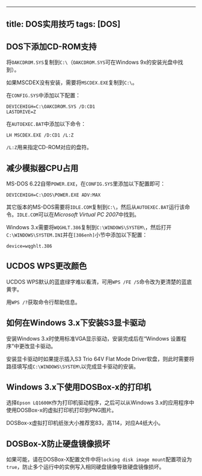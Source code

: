 -----
title: DOS实用技巧
tags: [DOS]
-----

DOS下添加CD-ROM支持
-------------------

将`OAKCDROM.SYS`复制到`C:\`（`OAKCDROM.SYS`可在Windows 9x的安装光盘中找到）。

如果MSCDEX没有安装，需要将`MSCDEX.EXE`复制到`C:\`。

在`CONFIG.SYS`中添加以下配置：

	DEVICEHIGH=C:\OAKCDROM.SYS /D:CD1
	LASTDRIVE=Z

在`AUTOEXEC.BAT`中添加以下命令：

	LH MSCDEX.EXE /D:CD1 /L:Z

`/L:Z`用来指定CD-ROM对应的盘符。

减少模拟器CPU占用
-----------------

MS-DOS 6.22自带`POWER.EXE`，在`CONFIG.SYS`里添加以下配置即可：

	DEVICEHIGH=C:\DOS\POWER.EXE ADV:MAX

其它版本的MS-DOS需要将`IDLE.COM`复制到`C:\`，然后从`AUTOEXEC.BAT`运行该命令。`IDLE.COM`可以在*Microsoft Virtual PC 2007*中找到。

Windows 3.x需要将`WQGHLT.386`复制到`C:\WINDOWS\SYSTEM\`，然后打开`C:\WINDOWS\SYSTEM.INI`并在`[386enh]`小节中添加以下配置：

	device=wqghlt.386

UCDOS WPS更改颜色
-----------------

UCDOS WPS默认的蓝底绿字难以看清，可用`WPS /FE /S`命令改为更清楚的蓝底黄字。

用`WPS /?`获取命令行帮助信息。

如何在Windows 3.x下安装S3显卡驱动
---------------------------------

安装Windows 3.x时使用标准VGA显示驱动，安装完成后在“Windows 设置程序”中更改显卡驱动。

安装显卡驱动时如果提示插入S3 Trio 64V Flat Mode Driver软盘，则此时需要将路径填写成`C:\WINDOWS\SYSTEM\`以完成显卡驱动的安装。

Windows 3.x下使用DOSBox-x的打印机
--------------------------------

选择`Epson LQ1600K`作为打印机驱动程序，之后可以从Windows 3.x的应用程序中使用DOSBox-x的虚拟打印机打印到PNG图片。

DOSBox-x虚拟打印机纸张大小推荐宽83，高114，对应A4纸大小。

DOSBox-X防止硬盘镜像损坏
------------------------

如果可能，请在DOSBox-X配置文件中将`locking disk image mount`配置项设为`true`，防止多个运行中的实例写入相同硬盘镜像导致硬盘镜像损坏。

